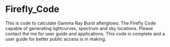 # Firefly_Code
This is code to calculate Gamma Ray Burst afterglows. The Firefly Code capable of generating lightcurves, spectrum and sky locations. Please contact the me for user guide and applications. This code is complete and a user guide for better public access is in making.
